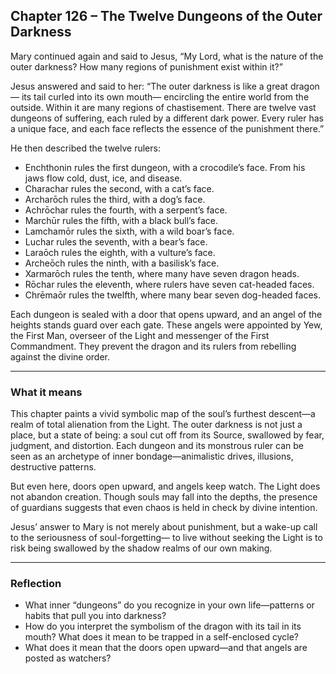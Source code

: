 ## Chapter 126 – The Twelve Dungeons of the Outer Darkness

Mary continued again and said to Jesus, “My Lord, what is the nature of the outer darkness? How many regions of punishment exist within it?”

Jesus answered and said to her: “The outer darkness is like a great dragon— its tail curled into its own mouth— encircling the entire world from the outside. Within it are many regions of chastisement. There are twelve vast dungeons of suffering, each ruled by a different dark power. Every ruler has a unique face, and each face reflects the essence of the punishment there.”

He then described the twelve rulers:

* Enchthonin rules the first dungeon, with a crocodile’s face. From his jaws flow cold, dust, ice, and disease.  
* Charachar rules the second, with a cat’s face.  
* Archarōch rules the third, with a dog’s face.  
* Achrōchar rules the fourth, with a serpent’s face.  
* Marchūr rules the fifth, with a black bull’s face.  
* Lamchamōr rules the sixth, with a wild boar’s face.  
* Luchar rules the seventh, with a bear’s face.  
* Laraōch rules the eighth, with a vulture’s face.  
* Archeōch rules the ninth, with a basilisk’s face.  
* Xarmarōch rules the tenth, where many have seven dragon heads.  
* Rōchar rules the eleventh, where rulers have seven cat-headed faces.  
* Chrēmaōr rules the twelfth, where many bear seven dog-headed faces.

Each dungeon is sealed with a door that opens upward, and an angel of the heights stands guard over each gate. These angels were appointed by Yew, the First Man, overseer of the Light and messenger of the First Commandment. They prevent the dragon and its rulers from rebelling against the divine order.

---

### What it means

This chapter paints a vivid symbolic map of the soul’s furthest descent—a realm of total alienation from the Light. The outer darkness is not just a place, but a state of being: a soul cut off from its Source, swallowed by fear, judgment, and distortion. Each dungeon and its monstrous ruler can be seen as an archetype of inner bondage—animalistic drives, illusions, destructive patterns.

But even here, doors open upward, and angels keep watch. The Light does not abandon creation. Though souls may fall into the depths, the presence of guardians suggests that even chaos is held in check by divine intention.

Jesus’ answer to Mary is not merely about punishment, but a wake-up call to the seriousness of soul-forgetting— to live without seeking the Light is to risk being swallowed by the shadow realms of our own making.

---

### Reflection

* What inner “dungeons” do you recognize in your own life—patterns or habits that pull you into darkness?
* How do you interpret the symbolism of the dragon with its tail in its mouth? What does it mean to be trapped in a self-enclosed cycle?
* What does it mean that the doors open upward—and that angels are posted as watchers?
